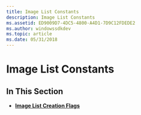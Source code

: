 ```yaml
---
title: Image List Constants
description: Image List Constants
ms.assetid: ED9009D7-4DC5-4800-A4D1-7D9C12FDEDE2
ms.author: windowssdkdev
ms.topic: article
ms.date: 05/31/2018
---
```


# Image List Constants

## In This Section

-   [**Image List Creation Flags**](ilc-constants.md)

 

 




